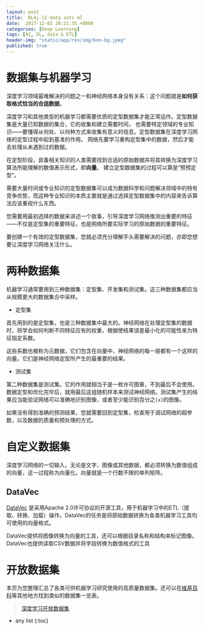```yaml
---
layout: post
title:  DL4j-12-data sets ml
date:  2017-12-03 20:21:35 +0800
categories: [Deep Learning]
tags: [AI, DL, data & ETL]
header-img: "static/app/res/img/kon-bg.jpeg"
published: true
---
```



# 数据集与机器学习
  
深度学习领域最难解决的问题之一和神经网络本身没有关系：这个问题就是**如何获取格式恰当的合适数据**。

深度学习和其他类型的机器学习都需要优质的定型数据集才能正常运作。定型数据集是大量已知数据的集合，它的收集和建立需要时间，
也需要特定领域的专业知识——要懂得从何处、以何种方式来收集有意义的信息。定型数据集在深度学习网络的定型过程中起到基准的作用。
网络先要学习重构定型集中的数据，然后才能去处理从未遇到过的数据。

在定型阶段，具备相关知识的人类需要找到合适的原始数据并将其转换为深度学习算法所能理解的数值表示形式，即**向量**。
建立定型数据集的过程可以算是“预预定型”。

需要大量时间或专业知识的定型数据集可以成为数据科学和问题解决领域中的特有竞争优势，而这种专业知识的本质主要就是通过选择定型数据集中的内容来告诉算法应该重视什么东西。

您需要用最初选择的数据来讲述一个故事，引导深度学习网络推测出重要的特征——不仅是定型集的重要特征，也是网络所要实际学习的原始数据的重要特征。

要创建一个有效的定型数据集，您就必须充分理解手头需要解决的问题，亦即您想要让深度学习网络关注什么。


# 两种数据集

机器学习通常要用到三种数据集：定型集、开发集和测试集。这三种数据集都应当从规模更大的数据集合中采样。

- 定型集

首先用到的是定型集，也是三种数据集中最大的。神经网络在处理定型集的数据时，将学会如何判断不同特征应有的权重，根据使结果误差最小化的可能性来为特征指定系数。

这些系数也被称为元数据，它们包含在向量中，神经网络的每一层都有一个这样的向量。它们是神经网络定型所产生的最重要的结果。

- 测试集

第二种数据集是测试集。它的作用就相当于是一枚许可图章，不到最后不会使用。数据定型和优化完毕后，就用最后这组随机样本来测试神经网络。测试集产生的结果应当能验证网络可以准确地识别图像，或者至少能识别百分之`[x]`的图像。

如果没有得到准确的预测结果，您就需要回到定型集，检查用于调试网络的超参数，以及数据的质量和预处理的方式。


# 自定义数据集

深度学习网络的一切输入，无论是文字、图像或其他数据，都必须转换为数值组成的向量，这一过程称为向量化。向量就是一个行数不限的单列矩阵。

## DataVec

[DataVec](https://deeplearning4j.org/cn/datavec) 是采用Apache 2.0许可协议的开源工具，用于机器学习中的ETL（提取、转换、加载）操作。DataVec的任务是将原始数据转换为各类机器学习工具均可使用的向量格式。

DataVec提供将图像转换为向量的工具，还可以根据目录名称和结构来标记图像。DataVec也提供读取CSV数据并将字段转换为数值格式的工具


# 开放数据集

本页为您整理汇总了各类可供机器学习研究使用的高质量数据集。还可以在[维基百科](https://en.wikipedia.org/wiki/List_of_datasets_for_machine_learning_research)等其他地方找到类似的数据集一览表。

> [深度学习开放数据集](https://deeplearning4j.org/cn/opendata)



* any list
{:toc}
